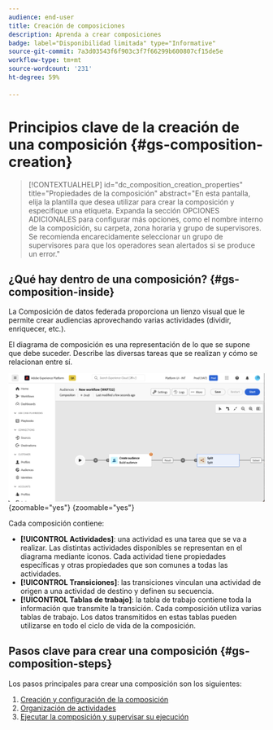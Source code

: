 ```yaml
---
audience: end-user
title: Creación de composiciones
description: Aprenda a crear composiciones
badge: label="Disponibilidad limitada" type="Informative"
source-git-commit: 7a3d03543f6f903c3f7f66299b600807cf15de5e
workflow-type: tm+mt
source-wordcount: '231'
ht-degree: 59%

---
```



# Principios clave de la creación de una composición {#gs-composition-creation}

>[!CONTEXTUALHELP]
>id="dc_composition_creation_properties"
>title="Propiedades de la composición"
>abstract="En esta pantalla, elija la plantilla que desea utilizar para crear la composición y especifique una etiqueta. Expanda la sección OPCIONES ADICIONALES para configurar más opciones, como el nombre interno de la composición, su carpeta, zona horaria y grupo de supervisores. Se recomienda encarecidamente seleccionar un grupo de supervisores para que los operadores sean alertados si se produce un error."

## ¿Qué hay dentro de una composición? {#gs-composition-inside}

La Composición de datos federada proporciona un lienzo visual que le permite crear audiencias aprovechando varias actividades (dividir, enriquecer, etc.).

El diagrama de composición es una representación de lo que se supone que debe suceder. Describe las diversas tareas que se realizan y cómo se relacionan entre sí.

![](assets/composition-example.png){zoomable="yes"} {zoomable="yes"}

Cada composición contiene:

* **[!UICONTROL Actividades]**: una actividad es una tarea que se va a realizar. Las distintas actividades disponibles se representan en el diagrama mediante iconos. Cada actividad tiene propiedades específicas y otras propiedades que son comunes a todas las actividades.
* **[!UICONTROL Transiciones]**: las transiciones vinculan una actividad de origen a una actividad de destino y definen su secuencia.
* **[!UICONTROL Tablas de trabajo]**: la tabla de trabajo contiene toda la información que transmite la transición. Cada composición utiliza varias tablas de trabajo. Los datos transmitidos en estas tablas pueden utilizarse en todo el ciclo de vida de la composición.

## Pasos clave para crear una composición {#gs-composition-steps}

Los pasos principales para crear una composición son los siguientes:

1. [Creación y configuración de la composición](../compositions/create-composition.md)
1. [Organización de actividades](../compositions/orchestrate-activities.md)
1. [Ejecutar la composición y supervisar su ejecución](../compositions/start-monitor-composition.md)
